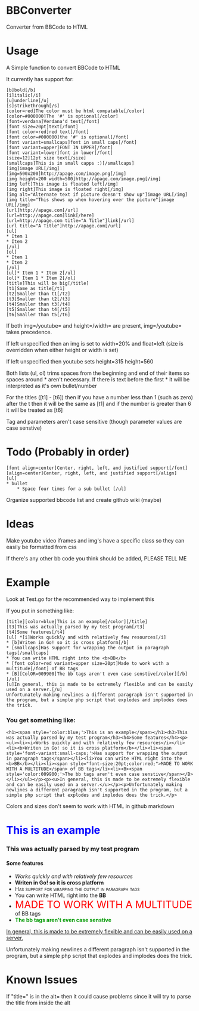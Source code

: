 # BBConverter
Converter from BBCode to HTML
# Usage
A Simple function to convert BBCode to HTML

It currently has support for:

    [b]bold[/b]
    [i]italic[/i]
    [u]underline[/u]
    [s]strikethrough[/s]
    [color=red]The color must be html compatable[/color]
    [color=#000000]The '#' is optional[/color]
    [font=verdana]Verdana'd text[/font]
    [font size=20pt]text[/font]
    [font color=red]red text[/font]
    [font color=#000000]the '#' is optional[/font]
    [font variant=smallcaps]font in small caps[/font]
    [font variant=upper]FONT IN UPPER[/font]
    [font variant=lower]font in lower[/font]
    [size=12]12pt size text[/size]
    [smallcaps]This is in small capps :)[/smallcaps]
    [img]image URL[/img]
    [img=500x200]http://apage.com/image.png[/img]
    [img height=200 width=500]http://apage.com/image.png[/img]
    [img left]This image is floated left[/img]
    [img right]This image is floated right[/img]
    [img alt="Alternate text if picture doesn't show up"]image URL[/img]
    [img title="This shows up when hovering over the picture"]image URL[/img]
    [url]http://apage.com[/url]
    [url=http://apage.com]link[/here]
    [url=http://apage.com title="A Title"]link[/url]
    [url title="A Title"]http://apage.com[/url]
    [ul]
    * Item 1
    * Item 2
    [/ul]
    [ol]
    * Item 1
    * Item 2
    [/ol]
    [ul]* Item 1 * Item 2[/ul]
    [ol]* Item 1 * Item 2[/ol]
    [title]This will be big[/title]
    [t1]Same as title[/t1]
    [t2]Smaller than t1[/t2]
    [t3]Smaller than t2[/t3]
    [t4]Smaller than t3[/t4]
    [t5]Smaller than t4[/t5]
    [t6]Smaller than t5[/t6]

If both img=/youtube= and height=/width= are present, img=/youtube= takes precedence.

If left unspecified then an img is set to width=20% and float=left (size is overridden when either height or width is set)

If left unspecified then youtube sets height=315 height=560

Both lists (ul, ol) trims spaces from the beginning and end of their items so spaces around * aren't necessary. If there is text before the first * it will be interpreted as it's own bullet/number

For the titles ([t1] - [t6]) then if you have a number less than 1 (such as zero) after the t then it will be the same as [t1] and if the number is greater than 6 it will be treated as [t6]

Tag and parameters aren't case sensitive (though parameter values are case senstive)

# Todo (Probably in order)

    [font align=center]Center, right, left, and justified support[/font]
    [align=center]Center, right, left, and justified support[/align]
    [ul]
    * bullet
        * Space four times for a sub bullet [/ul]

Organize supported bbcode list and create github wiki (maybe)

# Ideas
Make youtube video iframes and img's have a specific class so they can easily be formatted from css

If there's any other bb code you think should be added, PLEASE TELL ME

# Example
Look at Test.go for the recommended way to implement this

If you put in something like:

    [title][color=blue]This is an example[/color][/title]
    [t3]This was actually parsed by my test program[/t3]
    [t4]Some features[/t4]
    [ul] *[i]Works quickly and with relatively few resources[/i]
    * [b]Writen in Go! so it is cross platform[/b]
    * [smallcaps]Has support for wrapping the output in paragraph tags[/smallcaps]
    * You can write HTML right into the <b>BB</b>
    * [font color=red variant=upper size=20pt]Made to work with a multitude[/font] of BB tags
    * [B][ColOR=009900]The bb tags aren't even case senstive[/color][/b][/ul]
    [u]In general, this is made to be extremely flexible and can be easily used on a server.[/u]
    Unfortunately making newlines a different paragraph isn't supported in the program, but a simple php script that explodes and implodes does the trick.

### You get something like:

    <h1><span style='color:blue;'>This is an example</span></h1><h3>This was actually parsed by my test program</h3><h4>Some features</h4><p><ul><li><i>Works quickly and with relatively few resources</i></li><li><b>Writen in Go! so it is cross platform</b></li><li><span style='font-variant:small-caps;'>Has support for wrapping the output in paragraph tags</span></li><li>You can write HTML right into the <b>BB</b></li><li><span style="font-size:20pt;color:red;">MADE TO WORK WITH A MULTITUDE</span> of BB tags</li><li><B><span style='color:009900;'>The bb tags aren't even case senstive</span></B></li></ul></p><p><u>In general, this is made to be extremely flexible and can be easily used on a server.</u></p><p>Unfortunately making newlines a different paragraph isn't supported in the program, but a simple php script that explodes and implodes does the trick.</p>

Colors and sizes don't seem to work with HTML in github markdown

<h1><span style='color:blue;'>This is an example</span></h1><h3>This was actually parsed by my test program</h3><h4>Some features</h4><p><ul><li><i>Works quickly and with relatively few resources</i></li><li><b>Writen in Go! so it is cross platform</b></li><li><span style='font-variant:small-caps;'>Has support for wrapping the output in paragraph tags</span></li><li>You can write HTML right into the <b>BB</b></li><li><span style="font-size:20pt;color:red;">MADE TO WORK WITH A MULTITUDE</span> of BB tags</li><li><B><span style='color:009900;'>The bb tags aren't even case senstive</span></B></li></ul></p><p><u>In general, this is made to be extremely flexible and can be easily used on a server.</u></p><p>Unfortunately making newlines a different paragraph isn't supported in the program, but a simple php script that explodes and implodes does the trick.</p>

# Known Issues
If "title=" is in the alt= then it could cause problems since it will try to parse the title from inside the alt
